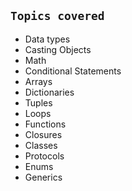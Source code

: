 ## **```Topics covered```**
* Data types
* Casting Objects
* Math
* Conditional Statements
* Arrays
* Dictionaries
* Tuples
* Loops
* Functions
* Closures
* Classes
* Protocols
* Enums
* Generics
